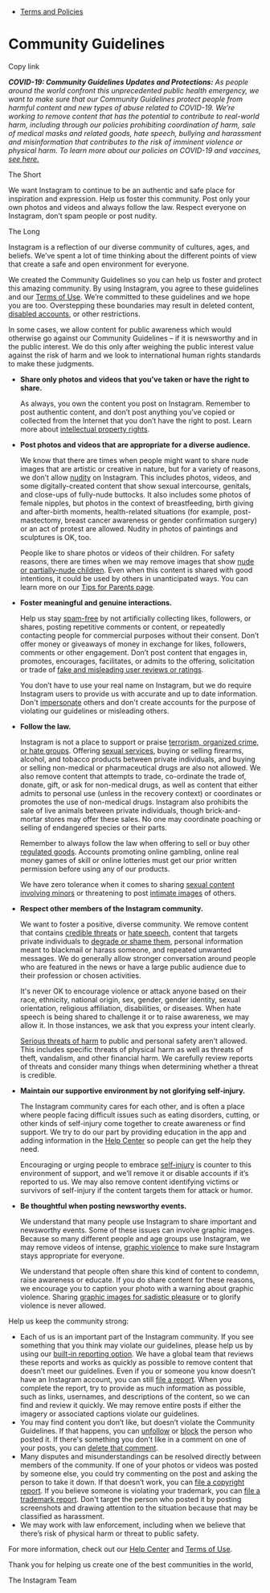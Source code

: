 *   [Terms and Policies](https://help.instagram.com/1417489251945243/?helpref=breadcrumb)

Community Guidelines
====================

Copy link

_**COVID-19: Community Guidelines Updates and Protections:** As people around the world confront this unprecedented public health emergency, we want to make sure that our Community Guidelines protect people from harmful content and new types of abuse related to COVID-19. We’re working to remove content that has the potential to contribute to real-world harm, including through our policies prohibiting coordination of harm, sale of medical masks and related goods, hate speech, bullying and harassment and misinformation that contributes to the risk of imminent violence or physical harm. To learn more about our policies on COVID-19 and vaccines, [see here.](https://help.instagram.com/697825587576762?helpref=faq_content)_

The Short

We want Instagram to continue to be an authentic and safe place for inspiration and expression. Help us foster this community. Post only your own photos and videos and always follow the law. Respect everyone on Instagram, don’t spam people or post nudity.

The Long

Instagram is a reflection of our diverse community of cultures, ages, and beliefs. We’ve spent a lot of time thinking about the different points of view that create a safe and open environment for everyone.

We created the Community Guidelines so you can help us foster and protect this amazing community. By using Instagram, you agree to these guidelines and our [Terms of Use](https://www.instagram.com/legal/terms). We’re committed to these guidelines and we hope you are too. Overstepping these boundaries may result in deleted content, [disabled accounts](https://help.instagram.com/366993040048856?helpref=faq_content), or other restrictions.

In some cases, we allow content for public awareness which would otherwise go against our Community Guidelines – if it is newsworthy and in the public interest. We do this only after weighing the public interest value against the risk of harm and we look to international human rights standards to make these judgments.

*   **Share only photos and videos that you’ve taken or have the right to share.**
    
    As always, you own the content you post on Instagram. Remember to post authentic content, and don’t post anything you’ve copied or collected from the Internet that you don’t have the right to post. Learn more about [intellectual property rights](https://help.instagram.com/126382350847838?helpref=faq_content).
    
*   **Post photos and videos that are appropriate for a diverse audience.**
    
    We know that there are times when people might want to share nude images that are artistic or creative in nature, but for a variety of reasons, we don’t allow [nudity](https://l.instagram.com/?u=https%3A%2F%2Fwww.facebook.com%2Fcommunitystandards%2Fadult_nudity_sexual_activity&e=AT212cu3-cqlb2_YAAxOkBDjboJ4qL2gS_79gwaSQkvK5YW_J5j4u11hqfJOtTb5GVc-CRCjNaRNa9V32zmPSr_4nAWowQ0Sm-tPcHRvXzNuFDYa_9CHB4UtQttN3MsvJiOopXDXKAoSbaXPjmJjqs7NMT0-oxk1lgP1Xg) on Instagram. This includes photos, videos, and some digitally-created content that show sexual intercourse, genitals, and close-ups of fully-nude buttocks. It also includes some photos of female nipples, but photos in the context of breastfeeding, birth giving and after-birth moments, health-related situations (for example, post-mastectomy, breast cancer awareness or gender confirmation surgery) or an act of protest are allowed. Nudity in photos of paintings and sculptures is OK, too.
    
    People like to share photos or videos of their children. For safety reasons, there are times when we may remove images that show [nude or partially-nude children](https://l.instagram.com/?u=https%3A%2F%2Fwww.facebook.com%2Fcommunitystandards%2Fchild_nudity_sexual_exploitation&e=AT212cu3-cqlb2_YAAxOkBDjboJ4qL2gS_79gwaSQkvK5YW_J5j4u11hqfJOtTb5GVc-CRCjNaRNa9V32zmPSr_4nAWowQ0Sm-tPcHRvXzNuFDYa_9CHB4UtQttN3MsvJiOopXDXKAoSbaXPjmJjqs7NMT0-oxk1lgP1Xg). Even when this content is shared with good intentions, it could be used by others in unanticipated ways. You can learn more on our [Tips for Parents page](https://help.instagram.com/154475974694511/?helpref=faq_content).
    
*   **Foster meaningful and genuine interactions.**
    
    Help us stay [spam-free](https://l.instagram.com/?u=https%3A%2F%2Fwww.facebook.com%2Fcommunitystandards%2Fspam&e=AT212cu3-cqlb2_YAAxOkBDjboJ4qL2gS_79gwaSQkvK5YW_J5j4u11hqfJOtTb5GVc-CRCjNaRNa9V32zmPSr_4nAWowQ0Sm-tPcHRvXzNuFDYa_9CHB4UtQttN3MsvJiOopXDXKAoSbaXPjmJjqs7NMT0-oxk1lgP1Xg) by not artificially collecting likes, followers, or shares, posting repetitive comments or content, or repeatedly contacting people for commercial purposes without their consent. Don’t offer money or giveaways of money in exchange for likes, followers, comments or other engagement. Don’t post content that engages in, promotes, encourages, facilitates, or admits to the offering, solicitation or trade of [fake and misleading user reviews or ratings](https://l.instagram.com/?u=https%3A%2F%2Fwww.facebook.com%2Fcommunitystandards%2Ffraud_deception&e=AT212cu3-cqlb2_YAAxOkBDjboJ4qL2gS_79gwaSQkvK5YW_J5j4u11hqfJOtTb5GVc-CRCjNaRNa9V32zmPSr_4nAWowQ0Sm-tPcHRvXzNuFDYa_9CHB4UtQttN3MsvJiOopXDXKAoSbaXPjmJjqs7NMT0-oxk1lgP1Xg).
    
    You don’t have to use your real name on Instagram, but we do require Instagram users to provide us with accurate and up to date information. Don't [impersonate](https://l.instagram.com/?u=https%3A%2F%2Fwww.facebook.com%2Fcommunitystandards%2Fmisrepresentation&e=AT212cu3-cqlb2_YAAxOkBDjboJ4qL2gS_79gwaSQkvK5YW_J5j4u11hqfJOtTb5GVc-CRCjNaRNa9V32zmPSr_4nAWowQ0Sm-tPcHRvXzNuFDYa_9CHB4UtQttN3MsvJiOopXDXKAoSbaXPjmJjqs7NMT0-oxk1lgP1Xg) others and don't create accounts for the purpose of violating our guidelines or misleading others.
    
*   **Follow the law.**
    
    Instagram is not a place to support or praise [terrorism, organized crime, or hate groups](https://l.instagram.com/?u=https%3A%2F%2Fwww.facebook.com%2Fcommunitystandards%2Fdangerous_individuals_organizations&e=AT212cu3-cqlb2_YAAxOkBDjboJ4qL2gS_79gwaSQkvK5YW_J5j4u11hqfJOtTb5GVc-CRCjNaRNa9V32zmPSr_4nAWowQ0Sm-tPcHRvXzNuFDYa_9CHB4UtQttN3MsvJiOopXDXKAoSbaXPjmJjqs7NMT0-oxk1lgP1Xg). Offering [sexual services](https://l.instagram.com/?u=https%3A%2F%2Fwww.facebook.com%2Fcommunitystandards%2Fsexual_solicitation&e=AT212cu3-cqlb2_YAAxOkBDjboJ4qL2gS_79gwaSQkvK5YW_J5j4u11hqfJOtTb5GVc-CRCjNaRNa9V32zmPSr_4nAWowQ0Sm-tPcHRvXzNuFDYa_9CHB4UtQttN3MsvJiOopXDXKAoSbaXPjmJjqs7NMT0-oxk1lgP1Xg), buying or selling firearms, alcohol, and tobacco products between private individuals, and buying or selling non-medical or pharmaceutical drugs are also not allowed. We also remove content that attempts to trade, co-ordinate the trade of, donate, gift, or ask for non-medical drugs, as well as content that either admits to personal use (unless in the recovery context) or coordinates or promotes the use of non-medical drugs. Instagram also prohibits the sale of live animals between private individuals, though brick-and-mortar stores may offer these sales. No one may coordinate poaching or selling of endangered species or their parts.
    
    Remember to always follow the law when offering to sell or buy other [regulated goods](https://l.instagram.com/?u=https%3A%2F%2Fwww.facebook.com%2Fcommunitystandards%2Fregulated_goods&e=AT212cu3-cqlb2_YAAxOkBDjboJ4qL2gS_79gwaSQkvK5YW_J5j4u11hqfJOtTb5GVc-CRCjNaRNa9V32zmPSr_4nAWowQ0Sm-tPcHRvXzNuFDYa_9CHB4UtQttN3MsvJiOopXDXKAoSbaXPjmJjqs7NMT0-oxk1lgP1Xg). Accounts promoting online gambling, online real money games of skill or online lotteries must get our prior written permission before using any of our products.
    
    We have zero tolerance when it comes to sharing [sexual content involving minors](https://l.instagram.com/?u=https%3A%2F%2Fwww.facebook.com%2Fcommunitystandards%2Fchild_nudity_sexual_exploitation&e=AT212cu3-cqlb2_YAAxOkBDjboJ4qL2gS_79gwaSQkvK5YW_J5j4u11hqfJOtTb5GVc-CRCjNaRNa9V32zmPSr_4nAWowQ0Sm-tPcHRvXzNuFDYa_9CHB4UtQttN3MsvJiOopXDXKAoSbaXPjmJjqs7NMT0-oxk1lgP1Xg) or threatening to post [intimate images](https://l.instagram.com/?u=https%3A%2F%2Fwww.facebook.com%2Fcommunitystandards%2Fsexual_exploitation_adults&e=AT212cu3-cqlb2_YAAxOkBDjboJ4qL2gS_79gwaSQkvK5YW_J5j4u11hqfJOtTb5GVc-CRCjNaRNa9V32zmPSr_4nAWowQ0Sm-tPcHRvXzNuFDYa_9CHB4UtQttN3MsvJiOopXDXKAoSbaXPjmJjqs7NMT0-oxk1lgP1Xg) of others.
    
*   **Respect other members of the Instagram community.**
    
    We want to foster a positive, diverse community. We remove content that contains [credible threats](https://l.instagram.com/?u=https%3A%2F%2Fwww.facebook.com%2Fcommunitystandards%2Fcredible_violence&e=AT212cu3-cqlb2_YAAxOkBDjboJ4qL2gS_79gwaSQkvK5YW_J5j4u11hqfJOtTb5GVc-CRCjNaRNa9V32zmPSr_4nAWowQ0Sm-tPcHRvXzNuFDYa_9CHB4UtQttN3MsvJiOopXDXKAoSbaXPjmJjqs7NMT0-oxk1lgP1Xg) or [hate speech](https://l.instagram.com/?u=https%3A%2F%2Fwww.facebook.com%2Fcommunitystandards%2Fhate_speech&e=AT212cu3-cqlb2_YAAxOkBDjboJ4qL2gS_79gwaSQkvK5YW_J5j4u11hqfJOtTb5GVc-CRCjNaRNa9V32zmPSr_4nAWowQ0Sm-tPcHRvXzNuFDYa_9CHB4UtQttN3MsvJiOopXDXKAoSbaXPjmJjqs7NMT0-oxk1lgP1Xg), content that targets private individuals to [degrade or shame them](https://l.instagram.com/?u=https%3A%2F%2Fwww.facebook.com%2Fcommunitystandards%2Fbullying&e=AT212cu3-cqlb2_YAAxOkBDjboJ4qL2gS_79gwaSQkvK5YW_J5j4u11hqfJOtTb5GVc-CRCjNaRNa9V32zmPSr_4nAWowQ0Sm-tPcHRvXzNuFDYa_9CHB4UtQttN3MsvJiOopXDXKAoSbaXPjmJjqs7NMT0-oxk1lgP1Xg), personal information meant to blackmail or harass someone, and repeated unwanted messages. We do generally allow stronger conversation around people who are featured in the news or have a large public audience due to their profession or chosen activities.
    
    It's never OK to encourage violence or attack anyone based on their race, ethnicity, national origin, sex, gender, gender identity, sexual orientation, religious affiliation, disabilities, or diseases. When hate speech is being shared to challenge it or to raise awareness, we may allow it. In those instances, we ask that you express your intent clearly.
    
    [Serious threats of harm](https://l.instagram.com/?u=https%3A%2F%2Fwww.facebook.com%2Fcommunitystandards%2Fcredible_violence&e=AT212cu3-cqlb2_YAAxOkBDjboJ4qL2gS_79gwaSQkvK5YW_J5j4u11hqfJOtTb5GVc-CRCjNaRNa9V32zmPSr_4nAWowQ0Sm-tPcHRvXzNuFDYa_9CHB4UtQttN3MsvJiOopXDXKAoSbaXPjmJjqs7NMT0-oxk1lgP1Xg) to public and personal safety aren't allowed. This includes specific threats of physical harm as well as threats of theft, vandalism, and other financial harm. We carefully review reports of threats and consider many things when determining whether a threat is credible.
    
*   **Maintain our supportive environment by not glorifying self-injury.**
    
    The Instagram community cares for each other, and is often a place where people facing difficult issues such as eating disorders, cutting, or other kinds of self-injury come together to create awareness or find support. We try to do our part by providing education in the app and adding information in the [Help Center](https://help.instagram.com/) so people can get the help they need.
    
    Encouraging or urging people to embrace [self-injury](https://l.instagram.com/?u=https%3A%2F%2Fwww.facebook.com%2Fcommunitystandards%2Fsuicide_self_injury_violence&e=AT212cu3-cqlb2_YAAxOkBDjboJ4qL2gS_79gwaSQkvK5YW_J5j4u11hqfJOtTb5GVc-CRCjNaRNa9V32zmPSr_4nAWowQ0Sm-tPcHRvXzNuFDYa_9CHB4UtQttN3MsvJiOopXDXKAoSbaXPjmJjqs7NMT0-oxk1lgP1Xg) is counter to this environment of support, and we’ll remove it or disable accounts if it’s reported to us. We may also remove content identifying victims or survivors of self-injury if the content targets them for attack or humor.
    
*   **Be thoughtful when posting newsworthy events.**
    
    We understand that many people use Instagram to share important and newsworthy events. Some of these issues can involve graphic images. Because so many different people and age groups use Instagram, we may remove videos of intense, [graphic violence](https://l.instagram.com/?u=https%3A%2F%2Fwww.facebook.com%2Fcommunitystandards%2Fgraphic_violence&e=AT212cu3-cqlb2_YAAxOkBDjboJ4qL2gS_79gwaSQkvK5YW_J5j4u11hqfJOtTb5GVc-CRCjNaRNa9V32zmPSr_4nAWowQ0Sm-tPcHRvXzNuFDYa_9CHB4UtQttN3MsvJiOopXDXKAoSbaXPjmJjqs7NMT0-oxk1lgP1Xg) to make sure Instagram stays appropriate for everyone.
    
    We understand that people often share this kind of content to condemn, raise awareness or educate. If you do share content for these reasons, we encourage you to caption your photo with a warning about graphic violence. Sharing [graphic images for sadistic pleasure](https://l.instagram.com/?u=https%3A%2F%2Fwww.facebook.com%2Fcommunitystandards%2Fcruel_insensitive&e=AT212cu3-cqlb2_YAAxOkBDjboJ4qL2gS_79gwaSQkvK5YW_J5j4u11hqfJOtTb5GVc-CRCjNaRNa9V32zmPSr_4nAWowQ0Sm-tPcHRvXzNuFDYa_9CHB4UtQttN3MsvJiOopXDXKAoSbaXPjmJjqs7NMT0-oxk1lgP1Xg) or to glorify violence is never allowed.
    

Help us keep the community strong:

*   Each of us is an important part of the Instagram community. If you see something that you think may violate our guidelines, please help us by using our [built-in reporting option](https://help.instagram.com/165828726894770?helpref=faq_content). We have a global team that reviews these reports and works as quickly as possible to remove content that doesn’t meet our guidelines. Even if you or someone you know doesn’t have an Instagram account, you can still [file a report](https://help.instagram.com/contact/383679321740945). When you complete the report, try to provide as much information as possible, such as links, usernames, and descriptions of the content, so we can find and review it quickly. We may remove entire posts if either the imagery or associated captions violate our guidelines.
*   You may find content you don’t like, but doesn’t violate the Community Guidelines. If that happens, you can [unfollow](https://help.instagram.com/286340048138725?helpref=faq_content) or [block](https://help.instagram.com/426700567389543/?helpref=faq_content) the person who posted it. If there's something you don't like in a comment on one of your posts, you can [delete that comment](https://help.instagram.com/289098941190483?helpref=faq_content).
*   Many disputes and misunderstandings can be resolved directly between members of the community. If one of your photos or videos was posted by someone else, you could try commenting on the post and asking the person to take it down. If that doesn’t work, you can [file a copyright report](https://help.instagram.com/126382350847838?helpref=faq_content). If you believe someone is violating your trademark, you can [file a trademark report](https://help.instagram.com/222826637847963?helpref=faq_content). Don't target the person who posted it by posting screenshots and drawing attention to the situation because that may be classified as harassment.
*   We may work with law enforcement, including when we believe that there’s risk of physical harm or threat to public safety.

For more information, check out our [Help Center](https://help.instagram.com/) and [Terms of Use](https://l.instagram.com/?u=http%3A%2F%2Finstagram.com%2Flegal%2Fterms%2F%23&e=AT212cu3-cqlb2_YAAxOkBDjboJ4qL2gS_79gwaSQkvK5YW_J5j4u11hqfJOtTb5GVc-CRCjNaRNa9V32zmPSr_4nAWowQ0Sm-tPcHRvXzNuFDYa_9CHB4UtQttN3MsvJiOopXDXKAoSbaXPjmJjqs7NMT0-oxk1lgP1Xg).

Thank you for helping us create one of the best communities in the world,

The Instagram Team